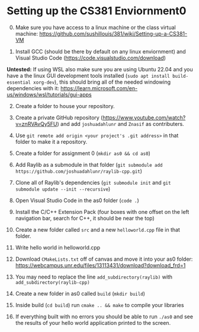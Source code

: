 # Setting up the CS381 Enviornment0

0) Make sure you have access to a linux machine or the class virtual machine: https://github.com/sushillouis/381/wiki/Setting-up-a-CS381-VM

1) Install GCC (should be there by default on any linux enviornment) and Visual Studio Code (https://code.visualstudio.com/download)

**Untested:** If using WSL also make sure you are using Ubuntu 22.04 and you have a the linux GUI development tools installed (`sudo apt install build-essential xorg-dev`), this should bring all of the needed windowing dependencies with it: https://learn.microsoft.com/en-us/windows/wsl/tutorials/gui-apps

2) Create a folder to house your repository.

3) Create a private GitHub repository (https://www.youtube.com/watch?v=znRVAvQy5FU) and add `joshuadahlunr` and `Znasif` as contributers.

4) Use `git remote add origin <your project's .git address>` in that folder to make it a repository.

5) Create a folder for assignment 0 (`mkdir as0 && cd as0`)

6) Add Raylib as a submodule in that folder (`git submodule add https://github.com/joshuadahlunr/raylib-cpp.git`)

7) Clone all of Raylib's dependencies (`git submodule init` and `git submodule update --init --recursive`)

8) Open Visual Studio Code in the as0 folder (`code .`)

9) Install the C/C++ Extension Pack (four boxes with one offset on the left navigation bar, search for C++, it should be near the top)

10) Create a new folder called `src` and a new `helloworld.cpp` file in that folder.

11) Write hello world in helloworld.cpp

12) Download `CMakeLists.txt` off of canvas and move it into your as0 folder: https://webcampus.unr.edu/files/13113431/download?download_frd=1

13) You may need to replace the line `add_subdirectory(raylib)` with `add_subdirectory(raylib-cpp)`

14) Create a new folder in as0 called `build` (`mkdir build`)

15) Inside build (`cd build`) run `cmake .. && make` to compile your libraries

16) If everything built with no errors you should be able to run `./as0` and see the results of your hello world application printed to the screen.